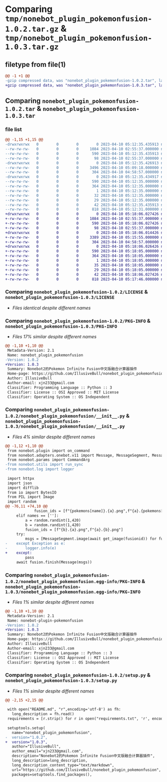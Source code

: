 # Comparing `tmp/nonebot_plugin_pokemonfusion-1.0.2.tar.gz` & `tmp/nonebot_plugin_pokemonfusion-1.0.3.tar.gz`

## filetype from file(1)

```diff
@@ -1 +1 @@
-gzip compressed data, was "nonebot_plugin_pokemonfusion-1.0.2.tar", last modified: Mon Apr 10 05:12:35 2023, max compression
+gzip compressed data, was "nonebot_plugin_pokemonfusion-1.0.3.tar", last modified: Mon Apr 10 05:18:06 2023, max compression
```

## Comparing `nonebot_plugin_pokemonfusion-1.0.2.tar` & `nonebot_plugin_pokemonfusion-1.0.3.tar`

### file list

```diff
@@ -1,15 +1,15 @@
-drwxrwxrwx   0        0        0        0 2023-04-10 05:12:35.435913 nonebot_plugin_pokemonfusion-1.0.2/
--rw-rw-rw-   0        0        0     1084 2023-04-10 02:55:37.000000 nonebot_plugin_pokemonfusion-1.0.2/LICENSE
--rw-rw-rw-   0        0        0      590 2023-04-10 05:12:35.435913 nonebot_plugin_pokemonfusion-1.0.2/PKG-INFO
--rw-rw-rw-   0        0        0       98 2023-04-10 02:55:37.000000 nonebot_plugin_pokemonfusion-1.0.2/README.md
-drwxrwxrwx   0        0        0        0 2023-04-10 05:12:35.426913 nonebot_plugin_pokemonfusion-1.0.2/nonebot_plugin_pokemonfusion/
--rw-rw-rw-   0        0        0     3496 2023-04-10 05:09:18.000000 nonebot_plugin_pokemonfusion-1.0.2/nonebot_plugin_pokemonfusion/__init__.py
--rw-rw-rw-   0        0        0      304 2023-04-10 04:58:57.000000 nonebot_plugin_pokemonfusion-1.0.2/nonebot_plugin_pokemonfusion/tesrt.py
-drwxrwxrwx   0        0        0        0 2023-04-10 05:12:35.434917 nonebot_plugin_pokemonfusion-1.0.2/nonebot_plugin_pokemonfusion.egg-info/
--rw-rw-rw-   0        0        0      590 2023-04-10 05:12:35.000000 nonebot_plugin_pokemonfusion-1.0.2/nonebot_plugin_pokemonfusion.egg-info/PKG-INFO
--rw-rw-rw-   0        0        0      364 2023-04-10 05:12:35.000000 nonebot_plugin_pokemonfusion-1.0.2/nonebot_plugin_pokemonfusion.egg-info/SOURCES.txt
--rw-rw-rw-   0        0        0        1 2023-04-10 05:12:35.000000 nonebot_plugin_pokemonfusion-1.0.2/nonebot_plugin_pokemonfusion.egg-info/dependency_links.txt
--rw-rw-rw-   0        0        0       32 2023-04-10 05:12:35.000000 nonebot_plugin_pokemonfusion-1.0.2/nonebot_plugin_pokemonfusion.egg-info/requires.txt
--rw-rw-rw-   0        0        0       29 2023-04-10 05:12:35.000000 nonebot_plugin_pokemonfusion-1.0.2/nonebot_plugin_pokemonfusion.egg-info/top_level.txt
--rw-rw-rw-   0        0        0       42 2023-04-10 05:12:35.435913 nonebot_plugin_pokemonfusion-1.0.2/setup.cfg
--rw-rw-rw-   0        0        0      818 2023-04-10 05:12:31.000000 nonebot_plugin_pokemonfusion-1.0.2/setup.py
+drwxrwxrwx   0        0        0        0 2023-04-10 05:18:06.027426 nonebot_plugin_pokemonfusion-1.0.3/
+-rw-rw-rw-   0        0        0     1084 2023-04-10 02:55:37.000000 nonebot_plugin_pokemonfusion-1.0.3/LICENSE
+-rw-rw-rw-   0        0        0      590 2023-04-10 05:18:06.027426 nonebot_plugin_pokemonfusion-1.0.3/PKG-INFO
+-rw-rw-rw-   0        0        0       98 2023-04-10 02:55:37.000000 nonebot_plugin_pokemonfusion-1.0.3/README.md
+drwxrwxrwx   0        0        0        0 2023-04-10 05:18:06.014426 nonebot_plugin_pokemonfusion-1.0.3/nonebot_plugin_pokemonfusion/
+-rw-rw-rw-   0        0        0     3389 2023-04-10 05:15:55.000000 nonebot_plugin_pokemonfusion-1.0.3/nonebot_plugin_pokemonfusion/__init__.py
+-rw-rw-rw-   0        0        0      304 2023-04-10 04:58:57.000000 nonebot_plugin_pokemonfusion-1.0.3/nonebot_plugin_pokemonfusion/tesrt.py
+drwxrwxrwx   0        0        0        0 2023-04-10 05:18:06.026426 nonebot_plugin_pokemonfusion-1.0.3/nonebot_plugin_pokemonfusion.egg-info/
+-rw-rw-rw-   0        0        0      590 2023-04-10 05:18:05.000000 nonebot_plugin_pokemonfusion-1.0.3/nonebot_plugin_pokemonfusion.egg-info/PKG-INFO
+-rw-rw-rw-   0        0        0      364 2023-04-10 05:18:05.000000 nonebot_plugin_pokemonfusion-1.0.3/nonebot_plugin_pokemonfusion.egg-info/SOURCES.txt
+-rw-rw-rw-   0        0        0        1 2023-04-10 05:18:05.000000 nonebot_plugin_pokemonfusion-1.0.3/nonebot_plugin_pokemonfusion.egg-info/dependency_links.txt
+-rw-rw-rw-   0        0        0       35 2023-04-10 05:18:05.000000 nonebot_plugin_pokemonfusion-1.0.3/nonebot_plugin_pokemonfusion.egg-info/requires.txt
+-rw-rw-rw-   0        0        0       29 2023-04-10 05:18:05.000000 nonebot_plugin_pokemonfusion-1.0.3/nonebot_plugin_pokemonfusion.egg-info/top_level.txt
+-rw-rw-rw-   0        0        0       42 2023-04-10 05:18:06.027426 nonebot_plugin_pokemonfusion-1.0.3/setup.cfg
+-rw-rw-rw-   0        0        0      818 2023-04-10 05:17:46.000000 nonebot_plugin_pokemonfusion-1.0.3/setup.py
```

### Comparing `nonebot_plugin_pokemonfusion-1.0.2/LICENSE` & `nonebot_plugin_pokemonfusion-1.0.3/LICENSE`

 * *Files identical despite different names*

### Comparing `nonebot_plugin_pokemonfusion-1.0.2/PKG-INFO` & `nonebot_plugin_pokemonfusion-1.0.3/PKG-INFO`

 * *Files 17% similar despite different names*

```diff
@@ -1,10 +1,10 @@
 Metadata-Version: 2.1
 Name: nonebot_plugin_pokemonfusion
-Version: 1.0.2
+Version: 1.0.3
 Summary: Nonebot2的Pokemon Infinite Fusion中文版融合计算器插件
 Home-page: https://github.com/IllusiveBull/nonebot_plugin_pokemonfusion
 Author: IllusiveBull
 Author-email: xjn233@gmail.com
 Classifier: Programming Language :: Python :: 3
 Classifier: License :: OSI Approved :: MIT License
 Classifier: Operating System :: OS Independent
```

### Comparing `nonebot_plugin_pokemonfusion-1.0.2/nonebot_plugin_pokemonfusion/__init__.py` & `nonebot_plugin_pokemonfusion-1.0.3/nonebot_plugin_pokemonfusion/__init__.py`

 * *Files 4% similar despite different names*

```diff
@@ -1,12 +1,10 @@
 from nonebot.plugin import on_command
 from nonebot.adapters.onebot.v11 import Message, MessageSegment, MessageEvent
 from nonebot.params import CommandArg
-from nonebot.utils import run_sync
-from nonebot.log import logger
 
 import httpx
 import json
 import difflib
 from io import BytesIO
 from PIL import Image
 import random
@@ -76,11 +74,10 @@
             fusion_ids = [f"{pokemons[name]}.{a}.png",f"{a}.{pokemons[name]}.png"]
     elif names == ['']:
         a = random.randint(1,420)
         b = random.randint(1,420)
         fusion_ids = [f"{b}.{a}.png",f"{a}.{b}.png"]
     try:
         msgs = [MessageSegment.image(await get_image(fusionid)) for fusionid in fusion_ids]
-    except Exception as e:
-        logger.info(e)
+    except:
         pass
     await fusion.finish(Message(msgs))
```

### Comparing `nonebot_plugin_pokemonfusion-1.0.2/nonebot_plugin_pokemonfusion.egg-info/PKG-INFO` & `nonebot_plugin_pokemonfusion-1.0.3/nonebot_plugin_pokemonfusion.egg-info/PKG-INFO`

 * *Files 1% similar despite different names*

```diff
@@ -1,10 +1,10 @@
 Metadata-Version: 2.1
 Name: nonebot-plugin-pokemonfusion
-Version: 1.0.2
+Version: 1.0.3
 Summary: Nonebot2的Pokemon Infinite Fusion中文版融合计算器插件
 Home-page: https://github.com/IllusiveBull/nonebot_plugin_pokemonfusion
 Author: IllusiveBull
 Author-email: xjn233@gmail.com
 Classifier: Programming Language :: Python :: 3
 Classifier: License :: OSI Approved :: MIT License
 Classifier: Operating System :: OS Independent
```

### Comparing `nonebot_plugin_pokemonfusion-1.0.2/setup.py` & `nonebot_plugin_pokemonfusion-1.0.3/setup.py`

 * *Files 1% similar despite different names*

```diff
@@ -2,15 +2,15 @@
 
 with open("README.md", "r",encoding='utf-8') as fh:
   long_description = fh.read()
 requirements = [r.strip() for r in open("requirements.txt", 'r', encoding='utf-8').readlines()]
 
 setuptools.setup(
   name="nonebot_plugin_pokemonfusion",
-  version="1.0.2",
+  version="1.0.3",
   author="IllusiveBull",
   author_email="xjn233@gmail.com",
   description="Nonebot2的Pokemon Infinite Fusion中文版融合计算器插件",
   long_description=long_description,
   long_description_content_type="text/markdown",
   url="https://github.com/IllusiveBull/nonebot_plugin_pokemonfusion",
   packages=setuptools.find_packages(),
```


